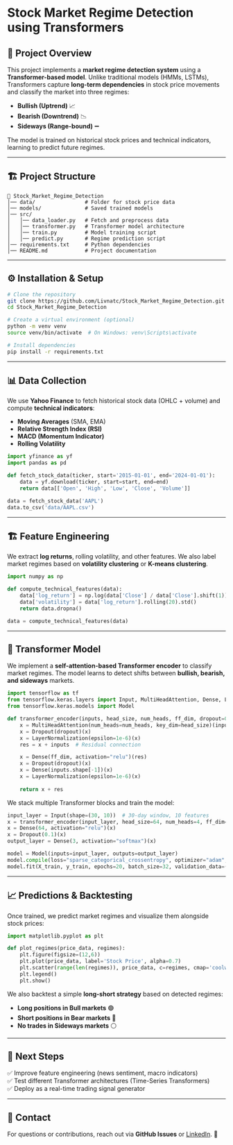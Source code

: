 # Stock Market Regime Detection using Transformers

## 📌 Project Overview
This project implements a **market regime detection system** using a **Transformer-based model**. Unlike traditional models (HMMs, LSTMs), Transformers capture **long-term dependencies** in stock price movements and classify the market into three regimes:

- **Bullish (Uptrend)** 📈
- **Bearish (Downtrend)** 📉
- **Sideways (Range-bound)** ➖

The model is trained on historical stock prices and technical indicators, learning to predict future regimes.

---

## 🏗 Project Structure
```
📂 Stock_Market_Regime_Detection
│── data/                # Folder for stock price data
│── models/              # Saved trained models
│── src/
│   │── data_loader.py   # Fetch and preprocess data
│   │── transformer.py   # Transformer model architecture
│   │── train.py         # Model training script
│   │── predict.py       # Regime prediction script
│── requirements.txt     # Python dependencies
│── README.md            # Project documentation
```

---

## ⚙️ Installation & Setup
```bash
# Clone the repository
git clone https://github.com/Livnatc/Stock_Market_Regime_Detection.git
cd Stock_Market_Regime_Detection

# Create a virtual environment (optional)
python -m venv venv
source venv/bin/activate  # On Windows: venv\Scripts\activate

# Install dependencies
pip install -r requirements.txt
```

---

## 📊 Data Collection
We use **Yahoo Finance** to fetch historical stock data (OHLC + volume) and compute **technical indicators**:

- **Moving Averages** (SMA, EMA)
- **Relative Strength Index (RSI)**
- **MACD (Momentum Indicator)**
- **Rolling Volatility**

```python
import yfinance as yf
import pandas as pd

def fetch_stock_data(ticker, start='2015-01-01', end='2024-01-01'):
    data = yf.download(ticker, start=start, end=end)
    return data[['Open', 'High', 'Low', 'Close', 'Volume']]

data = fetch_stock_data('AAPL')
data.to_csv('data/AAPL.csv')
```

---

## 🏗 Feature Engineering
We extract **log returns**, rolling volatility, and other features. We also label market regimes based on **volatility clustering** or **K-means clustering**.

```python
import numpy as np

def compute_technical_features(data):
    data['log_return'] = np.log(data['Close'] / data['Close'].shift(1))
    data['volatility'] = data['log_return'].rolling(20).std()
    return data.dropna()

data = compute_technical_features(data)
```

---

## 🧠 Transformer Model
We implement a **self-attention-based Transformer encoder** to classify market regimes. The model learns to detect shifts between **bullish, bearish, and sideways** markets.

```python
import tensorflow as tf
from tensorflow.keras.layers import Input, MultiHeadAttention, Dense, LayerNormalization, Dropout
from tensorflow.keras.models import Model

def transformer_encoder(inputs, head_size, num_heads, ff_dim, dropout=0.1):
    x = MultiHeadAttention(num_heads=num_heads, key_dim=head_size)(inputs, inputs)
    x = Dropout(dropout)(x)
    x = LayerNormalization(epsilon=1e-6)(x)
    res = x + inputs  # Residual connection

    x = Dense(ff_dim, activation="relu")(res)
    x = Dropout(dropout)(x)
    x = Dense(inputs.shape[-1])(x)
    x = LayerNormalization(epsilon=1e-6)(x)
    
    return x + res
```

We stack multiple Transformer blocks and train the model:
```python
input_layer = Input(shape=(30, 10))  # 30-day window, 10 features
x = transformer_encoder(input_layer, head_size=64, num_heads=4, ff_dim=128)
x = Dense(64, activation="relu")(x)
x = Dropout(0.1)(x)
output_layer = Dense(3, activation="softmax")(x)

model = Model(inputs=input_layer, outputs=output_layer)
model.compile(loss="sparse_categorical_crossentropy", optimizer="adam", metrics=["accuracy"])
model.fit(X_train, y_train, epochs=20, batch_size=32, validation_data=(X_test, y_test))
```

---

## 📈 Predictions & Backtesting
Once trained, we predict market regimes and visualize them alongside stock prices:
```python
import matplotlib.pyplot as plt

def plot_regimes(price_data, regimes):
    plt.figure(figsize=(12,6))
    plt.plot(price_data, label='Stock Price', alpha=0.7)
    plt.scatter(range(len(regimes)), price_data, c=regimes, cmap='coolwarm', marker='o')
    plt.legend()
    plt.show()
```

We also backtest a simple **long-short strategy** based on detected regimes:
- **Long positions in Bull markets** 🟢
- **Short positions in Bear markets** 🔴
- **No trades in Sideways markets** ⚪

---

## 📌 Next Steps
✅ Improve feature engineering (news sentiment, macro indicators)  
✅ Test different Transformer architectures (Time-Series Transformers)  
✅ Deploy as a real-time trading signal generator  


---

## 📩 Contact
For questions or contributions, reach out via **GitHub Issues** or [LinkedIn](https://www.linkedin.com/in/livnat-cohen/). 🚀


